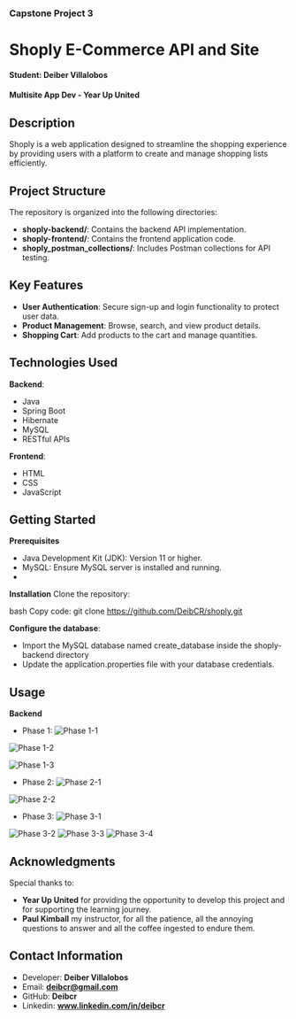 ### Capstone Project 3


# Shoply E-Commerce API and Site

#### Student: Deiber Villalobos

#### Multisite App Dev - Year Up United

## Description
Shoply is a web application designed to streamline the shopping experience by providing users with a platform to create and manage shopping lists efficiently.

## Project Structure
The repository is organized into the following directories:

- **shoply-backend/**: Contains the backend API implementation.
- **shoply-frontend/**: Contains the frontend application code.
- **shoply_postman_collections/**: Includes Postman collections for API testing.


## Key Features
- **User Authentication**: Secure sign-up and login functionality to protect user data.
- **Product Management**: Browse, search, and view product details.
- **Shopping Cart**: Add products to the cart and manage quantities.

## Technologies Used
**Backend**:

- Java
- Spring Boot
- Hibernate
- MySQL
- RESTful APIs

**Frontend**:

- HTML
- CSS
- JavaScript

##  Getting Started
**Prerequisites**
- Java Development Kit (JDK): Version 11 or higher.
- MySQL: Ensure MySQL server is installed and running.
- 
**Installation**
Clone the repository:

bash
Copy code: git clone https://github.com/DeibCR/shoply.git

**Configure the database**:

- Import the  MySQL database named create_database inside the shoply-backend directory
- Update the application.properties file with your database credentials.

## Usage 

**Backend**
- Phase 1:
![ Phase 1-1](src/main/images/phase1-1.png)

![ Phase 1-2](src/main/images/phase1-2.png)

![ Phase 1-3](src/main/images/phase1-3.png)

- Phase 2:
![ Phase 2-1](src/main/images/phase2-bug-1.png)

![ Phase 2-2](src/main/images/phase2-Bug-2.png)

- Phase 3:
![ Phase 3-1](src/main/images/phase3-1.png)

![ Phase 3-2](src/main/images/phase3-2.png)
![ Phase 3-3](src/main/images/phase3-3.png)
![ Phase 3-4](src/main/images/phase3-4.png)

## Acknowledgments
Special thanks to:
- **Year Up United** for providing the opportunity to develop this project and for supporting the learning journey.
- **Paul Kimball** my instructor, for all the patience, all the annoying questions to answer and all the coffee ingested to endure them.

## Contact Information
- Developer: **Deiber Villalobos**
- Email: **deibcr@gmail.com**
- GitHub: **Deibcr**
- Linkedin: **www.linkedin.com/in/deibcr**